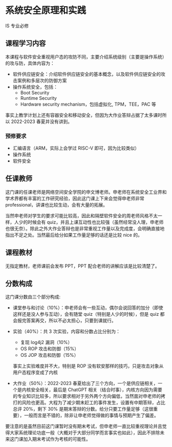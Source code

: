 # 系统安全原理和实践

<div class="badges">
<span class="badge is-badge">IS 专业必修</span>
</div>

## 课程学习内容
本课程与软件安全重视用户态的攻防不同，主要介绍系统级别（主要是操作系统）的攻与防，具体内容为：

* 软件供应链安全：介绍软件供应链安全的基本概念，以及软件供应链安全的攻击案例和多层次的防御方案
* 操作系统安全，包括：
    - Boot Security
    - Runtime Security
    - Hardware security mechanism，包括虚拟化, TPM，TEE，PAC 等

事实上教学计划上还有容器安全和移动安全，但因为大作业答辩占据了太多课时所以 2022-2023 春夏并没有讲到。

### 预修要求
* 汇编语言（ARM，实际上会学过 RISC-V 即可，因为比较类似）
* 操作系统
* 软件安全

## 任课教师
这门课的任课老师是网络空间安全学院的申文博老师。申老师在系统安全工业界和学术界都有丰富的工作研究经验，因此这门课上下来会觉得申老师非常 professional，讲课也比较生动，会有大量的拓展。

当然申老师对学生的要求可能比较高，因此和隔壁软件安全的周老师风格不太一样，人少的时候会有 quiz，并且上课互动性也比较强（虽然经常没人理，申老师也很无奈）。除此之外大作业答辩也是非常重视工作量以及完成度，会明确直接地指出不足之处。当然最后给分如果工作量足够的话还是比较 nice 的。

## 课程教材
无指定教材，老师课前会发布 PPT，PPT 配合老师的讲解应该是比较清楚了。

## 分数构成
这门课分数由三个部分构成:

* 课堂参与和讨论（10%）：申老师会有一些互动，偶尔会说回答的加分（即使这样还是没人参与互动），会有随堂 quiz（特别是人少的时候），但是 quiz 都会报完答案再交，所以不必太担心，只要到课就行。
* 实验（40%）：共 3 次实验，内容和分数占比分别为：
    - 复现 log4j2 漏洞（10%）
    - OS ROP 攻击和防御（15%）
    - OS JOP 攻击和防御（15%）
    
    事实上实验难度并不大，特别是 ROP 没有软安那样的技巧，只是攻击对象从用户态程序变成了内核

* 大作业（50%）：2022-2023 春夏给出了三个方向，一个是供应链相关，一个是内核安全相关，最后是 ChatGPT 相关（结合时事），内核方向因为需要的专业知识比较多，所以要求相对于另外两个方向偏低，当然面对申老师的拷打的风险也更高。大程为了减少期末赶工的事件发生，设置有中期答辩，占比总评 20%，剩下 30% 是期末答辩的分数。给分只要工作量足够（这很重要），一般而言是不错的，除非让申老师觉得做的事情与预期产生了偏差。

要注意的是虽然目前这门课暂时没有期末考试，但申老师一直比较重视理论并且觉得大家系统理论功底一般（大概对于大部分同学而言事实也如此），因此不排除未来这门课加入期末考试作为考核的可能性。